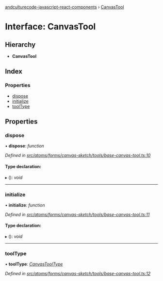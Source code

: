 [andculturecode-javascript-react-components](../README.md) › [CanvasTool](canvastool.md)

# Interface: CanvasTool

## Hierarchy

* **CanvasTool**

## Index

### Properties

* [dispose](canvastool.md#dispose)
* [initialize](canvastool.md#initialize)
* [toolType](canvastool.md#tooltype)

## Properties

###  dispose

• **dispose**: *function*

*Defined in [src/atoms/forms/canvas-sketch/tools/base-canvas-tool.ts:10](https://github.com/AndcultureCode/AndcultureCode.JavaScript.React.Components/blob/d179e3a/src/atoms/forms/canvas-sketch/tools/base-canvas-tool.ts#L10)*

#### Type declaration:

▸ (): *void*

___

###  initialize

• **initialize**: *function*

*Defined in [src/atoms/forms/canvas-sketch/tools/base-canvas-tool.ts:11](https://github.com/AndcultureCode/AndcultureCode.JavaScript.React.Components/blob/d179e3a/src/atoms/forms/canvas-sketch/tools/base-canvas-tool.ts#L11)*

#### Type declaration:

▸ (): *void*

___

###  toolType

• **toolType**: *[CanvasToolType](../enums/canvastooltype.md)*

*Defined in [src/atoms/forms/canvas-sketch/tools/base-canvas-tool.ts:12](https://github.com/AndcultureCode/AndcultureCode.JavaScript.React.Components/blob/d179e3a/src/atoms/forms/canvas-sketch/tools/base-canvas-tool.ts#L12)*
